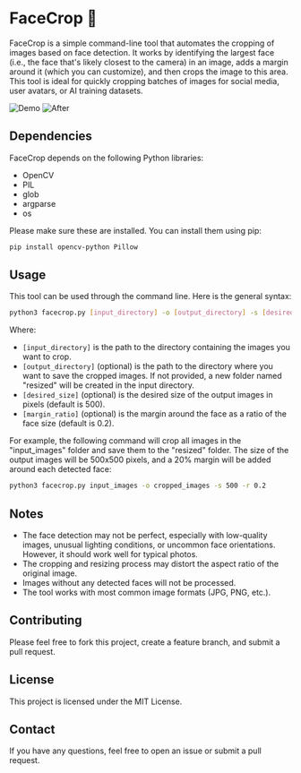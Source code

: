 # FaceCrop 📸

FaceCrop is a simple command-line tool that automates the cropping of images based on face detection. It works by identifying the largest face (i.e., the face that's likely closest to the camera) in an image, adds a margin around it (which you can customize), and then crops the image to this area. This tool is ideal for quickly cropping batches of images for social media, user avatars, or AI training datasets.

![Demo](before.jpg) ![After](after.jpg)

## Dependencies

FaceCrop depends on the following Python libraries:

- OpenCV
- PIL
- glob
- argparse
- os

Please make sure these are installed. You can install them using pip:

```sh
pip install opencv-python Pillow
```

## Usage

This tool can be used through the command line. Here is the general syntax:

```sh
python3 facecrop.py [input_directory] -o [output_directory] -s [desired_size] -r [margin_ratio]
```

Where:
- `[input_directory]` is the path to the directory containing the images you want to crop.
- `[output_directory]` (optional) is the path to the directory where you want to save the cropped images. If not provided, a new folder named "resized" will be created in the input directory.
- `[desired_size]` (optional) is the desired size of the output images in pixels (default is 500).
- `[margin_ratio]` (optional) is the margin around the face as a ratio of the face size (default is 0.2).

For example, the following command will crop all images in the "input_images" folder and save them to the "resized" folder. The size of the output images will be 500x500 pixels, and a 20% margin will be added around each detected face:

```sh
python3 facecrop.py input_images -o cropped_images -s 500 -r 0.2
```

## Notes

- The face detection may not be perfect, especially with low-quality images, unusual lighting conditions, or uncommon face orientations. However, it should work well for typical photos.
- The cropping and resizing process may distort the aspect ratio of the original image.
- Images without any detected faces will not be processed.
- The tool works with most common image formats (JPG, PNG, etc.).

## Contributing

Please feel free to fork this project, create a feature branch, and submit a pull request.

## License

This project is licensed under the MIT License.

## Contact

If you have any questions, feel free to open an issue or submit a pull request.
